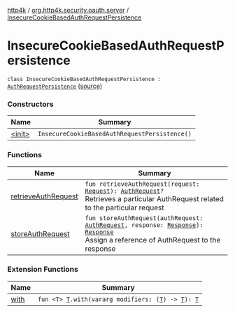 [http4k](../../index.md) / [org.http4k.security.oauth.server](../index.md) / [InsecureCookieBasedAuthRequestPersistence](./index.md)

# InsecureCookieBasedAuthRequestPersistence

`class InsecureCookieBasedAuthRequestPersistence : `[`AuthRequestPersistence`](../-auth-request-persistence/index.md) [(source)](https://github.com/http4k/http4k/blob/master/http4k-security-oauth/src/main/kotlin/org/http4k/security/oauth/server/InsecureCookieBasedAuthRequestPersistence.kt#L11)

### Constructors

| Name | Summary |
|---|---|
| [&lt;init&gt;](-init-.md) | `InsecureCookieBasedAuthRequestPersistence()` |

### Functions

| Name | Summary |
|---|---|
| [retrieveAuthRequest](retrieve-auth-request.md) | `fun retrieveAuthRequest(request: `[`Request`](../../org.http4k.core/-request/index.md)`): `[`AuthRequest`](../-auth-request/index.md)`?`<br>Retrieves a particular AuthRequest related to the particular request |
| [storeAuthRequest](store-auth-request.md) | `fun storeAuthRequest(authRequest: `[`AuthRequest`](../-auth-request/index.md)`, response: `[`Response`](../../org.http4k.core/-response/index.md)`): `[`Response`](../../org.http4k.core/-response/index.md)<br>Assign a reference of AuthRequest to the response |

### Extension Functions

| Name | Summary |
|---|---|
| [with](../../org.http4k.core/with.md) | `fun <T> `[`T`](../../org.http4k.core/with.md#T)`.with(vararg modifiers: (`[`T`](../../org.http4k.core/with.md#T)`) -> `[`T`](../../org.http4k.core/with.md#T)`): `[`T`](../../org.http4k.core/with.md#T) |
